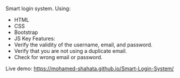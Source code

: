 Smart login system.
Using:
- HTML
- CSS
- Bootstrap
- JS
Key Features:
- Verify the validity of the username, email, and password.
- Verify that you are not using a duplicate email.
- Check for wrong email or password.

Live demo: https://mohamed-shahata.github.io/Smart-Login-System/
